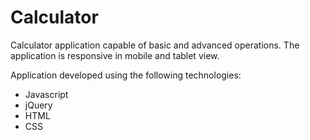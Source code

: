 # Calculator #

Calculator application capable of basic and advanced operations. The application is responsive in mobile and tablet view.

Application developed using the following technologies:

* Javascript
* jQuery
* HTML
* CSS
